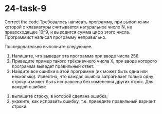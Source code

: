 # 24-task-9
Correct the code
Требовалось написать программу, при выполнении которой с клавиатуры
считывается натуральное число N, не превосходящее 10^9, и выводится
 сумма цифр этого числа. Программист написал программу неправильно.
 
 Последовательно выполните следующее.
1. Напишите, что выведет эта программа при вводе числа 256.
2. Приведите пример такого трёхзначного числа X, при вводе которого
программа выведет правильный ответ.
3. Найдите все ошибки в этой программе (их может быть одна или
несколько). Известно, что каждая ошибка затрагивает только одну строку и
может быть исправлена без изменения других строк. Для каждой ошибки:
1) выпишите строку, в которой сделана ошибка;
2) укажите, как исправить ошибку, т.е. приведите правильный вариант
строки.
